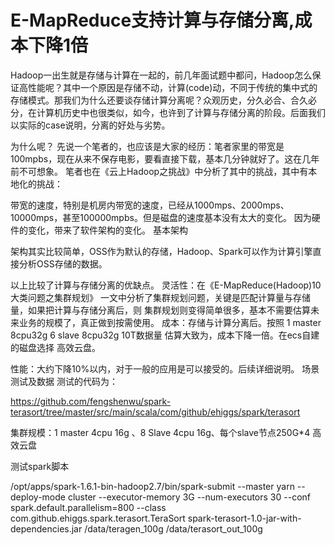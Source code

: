 # E-MapReduce支持计算与存储分离,成本下降1倍

Hadoop一出生就是存储与计算在一起的，前几年面试题中都问，Hadoop怎么保证高性能呢？其中一个原因是存储不动，计算(code)动，不同于传统的集中式的存储模式。那我们为什么还要谈存储计算分离呢？众观历史，分久必合、合久必分，在计算机历史中也很类似，如今，也许到了计算与存储分离的阶段。后面我们以实际的case说明，分离的好处与劣势。

为什么呢？
先说一个笔者的，也应该是大家的经历：笔者家里的带宽是100mpbs，现在从来不保存电影，要看直接下载，基本几分钟就好了。这在几年前不可想象。
笔者也在《云上Hadoop之挑战》中分析了其中的挑战，其中有本地化的挑战：

带宽的速度，特别是机房内带宽的速度，已经从1000mps、2000mps、10000mps，甚至100000mpbs。但是磁盘的速度基本没有太大的变化。
因为硬件的变化，带来了软件架构的变化。
基本架构

架构其实比较简单，OSS作为默认的存储，Hadoop、Spark可以作为计算引擎直接分析OSS存储的数据。

以上比较了计算与存储分离的优缺点。
灵活性：在《E-MapReduce(Hadoop)10大类问题之集群规划》 一文中分析了集群规划问题，关键是匹配计算量与存储量，如果把计算与存储分离后，则 集群规划则变得简单很多，基本不需要估算未来业务的规模了，真正做到按需使用。
成本：存储与计算分离后。按照 1 master 8cpu32g 6 slave 8cpu32g 10T数据量 估算大致为，成本下降一倍。在ecs自建的磁盘选择 高效云盘。

性能：大约下降10%以内，对于一般的应用是可以接受的。后续详细说明。
场景测试及数据
测试的代码为：

https://github.com/fengshenwu/spark-terasort/tree/master/src/main/scala/com/github/ehiggs/spark/terasort

集群规模：1 master 4cpu 16g 、8 Slave 4cpu 16g、每个slave节点250G*4 高效云盘

测试spark脚本

 /opt/apps/spark-1.6.1-bin-hadoop2.7/bin/spark-submit  --master yarn --deploy-mode cluster --executor-memory 3G --num-executors 30    --conf spark.default.parallelism=800   --class  com.github.ehiggs.spark.terasort.TeraSort  spark-terasort-1.0-jar-with-dependencies.jar /data/teragen_100g /data/terasort_out_100g



